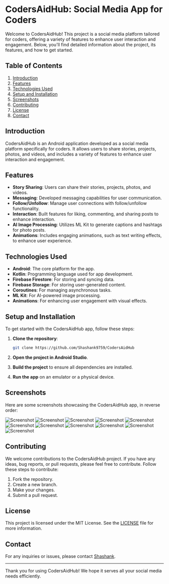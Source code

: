 # CodersAidHub: Social Media App for Coders

Welcome to CodersAidHub! This project is a social media platform tailored for coders, offering a variety of features to enhance user interaction and engagement. Below, you'll find detailed information about the project, its features, and how to get started.

## Table of Contents
1. [Introduction](#introduction)
2. [Features](#features)
3. [Technologies Used](#technologies-used)
4. [Setup and Installation](#setup-and-installation)
5. [Screenshots](#screenshots)
6. [Contributing](#contributing)
7. [License](#license)
8. [Contact](#contact)

## Introduction
CodersAidHub is an Android application developed as a social media platform specifically for coders. It allows users to share stories, projects, photos, and videos, and includes a variety of features to enhance user interaction and engagement.

## Features
- **Story Sharing**: Users can share their stories, projects, photos, and videos.
- **Messaging**: Developed messaging capabilities for user communication.
- **Follow/Unfollow**: Manage user connections with follow/unfollow functionality.
- **Interaction**: Built features for liking, commenting, and sharing posts to enhance interaction.
- **AI Image Processing**: Utilizes ML Kit to generate captions and hashtags for photo posts.
- **Animations**: Includes engaging animations, such as text writing effects, to enhance user experience.

## Technologies Used
- **Android**: The core platform for the app.
- **Kotlin**: Programming language used for app development.
- **Firebase Firestore**: For storing and syncing data.
- **Firebase Storage**: For storing user-generated content.
- **Coroutines**: For managing asynchronous tasks.
- **ML Kit**: For AI-powered image processing.
- **Animations**: For enhancing user engagement with visual effects.

## Setup and Installation
To get started with the CodersAidHub app, follow these steps:

1. **Clone the repository**:
    ```bash
    git clone https://github.com/Shashank9759/CodersAidHub
    ```

2. **Open the project in Android Studio**.

3. **Build the project** to ensure all dependencies are installed.

4. **Run the app** on an emulator or a physical device.

## Screenshots
Here are some screenshots showcasing the CodersAidHub app, in reverse order:

![Screenshot](https://github.com/Shashank9759/CodersAidHub/assets/96882899/73eedde7-b522-4d79-bffe-ebe5b2e2651a)
![Screenshot](https://github.com/Shashank9759/CodersAidHub/assets/96882899/269ebb4f-e5be-458a-9254-7846dcddbbae)
![Screenshot](https://github.com/Shashank9759/CodersAidHub/assets/96882899/af648e57-c41e-453b-9ee9-e41e5aa4efff)
![Screenshot](https://github.com/Shashank9759/CodersAidHub/assets/96882899/c7e34ba1-364e-4713-85f0-f003cfedeb9b)
![Screenshot](https://github.com/Shashank9759/CodersAidHub/assets/96882899/de76b7a1-7f39-4d89-98f7-77e170bf0f5b)
![Screenshot](https://github.com/Shashank9759/CodersAidHub/assets/96882899/0fbeb930-6718-4f9f-ace1-088e89b52b80)
![Screenshot](https://github.com/Shashank9759/CodersAidHub/assets/96882899/f9c088b2-a3c5-4236-a389-9d76120ab0b2)
![Screenshot](https://github.com/Shashank9759/CodersAidHub/assets/96882899/cab91694-3718-44cb-9709-cb738dfe0ce4)
![Screenshot](https://github.com/Shashank9759/CodersAidHub/assets/96882899/cda549bd-208e-4177-b8ff-50a2a7ca0ff7)
![Screenshot](https://github.com/Shashank9759/CodersAidHub/assets/96882899/bcf0553f-ce6a-4b76-9e5c-439ed70612bc)
![Screenshot](https://github.com/Shashank9759/CodersAidHub/assets/96882899/c48928e8-255a-4fdf-a47f-a32fdd6868f0)

## Contributing
We welcome contributions to the CodersAidHub project. If you have any ideas, bug reports, or pull requests, please feel free to contribute. Follow these steps to contribute:

1. Fork the repository.
2. Create a new branch.
3. Make your changes.
4. Submit a pull request.

## License
This project is licensed under the MIT License. See the [LICENSE](LICENSE) file for more information.

## Contact
For any inquiries or issues, please contact [Shashank](https://github.com/Shashank9759).

---

Thank you for using CodersAidHub! We hope it serves all your social media needs efficiently.